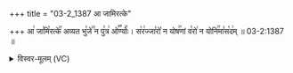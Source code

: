 +++
title = "03-2_1387 आ जामिरत्के"

+++
आ꣢ जा꣣मि꣡रत्के꣢꣯ अव्यत भु꣣जे꣢꣫ न पु꣣त्र꣢ ओ꣣꣬ण्योः꣢꣯। स꣡र꣢ज्जा꣣रो꣡ न योष꣢꣯णां व꣣रो꣢ न योनि꣢꣯मा꣣स꣡द꣢म् ॥ 03-2:1387 ॥

<details><summary>विस्वर-मूलम् (VC)</summary>

आ जामिरत्के अव्यत भुजे न पुत्र ओण्योः । सरज्जारो न योषणां वरो न योनिमासदम् ॥१३८७॥
</details>